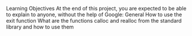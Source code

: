 Learning Objectives
At the end of this project, you are expected to be able to explain to anyone, without the help of Google:
General
    How to use the exit function
    What are the functions calloc and realloc from the standard library and how to use them
